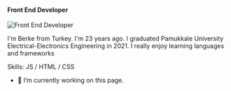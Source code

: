 #### Front End Developer
![Front End Developer](https://www.google.com/url?sa=i&url=https%3A%2F%2Fgiphy.com%2Fexplore%2Fyazilim&psig=AOvVaw3SKPPIIITCV6SKXBqAvxw7&ust=1640811158244000&source=images&cd=vfe&ved=0CAsQjRxqFwoTCMiLu4Swh_UCFQAAAAAdAAAAABAD)

I'm Berke from Turkey. I'm 23 years ago. I graduated Pamukkale University Electrical-Electronics Engineering in 2021. I really enjoy learning languages and frameworks

Skills:  JS / HTML / CSS

- 🔭 I’m currently working on this page. 




